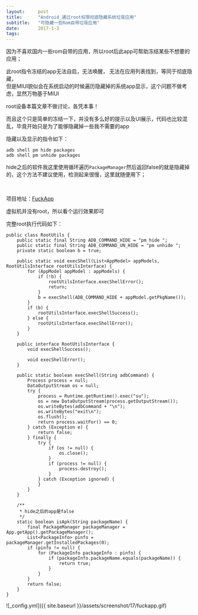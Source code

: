 ```yaml
---
layout:     post
title:      "Android_通过root权限彻底隐藏系统垃圾应用"
subtitle:   "可隐藏一些Rom自带垃圾应用"
date:       2017-1-3
tags:
---
```



因为不喜欢国内一些rom自带的应用，所以root后此app可帮助冻结某些不想要的应用；

此root指令冻结的app无法自启，无法唤醒， 无法在应用列表找到，等同于彻底隐藏，<br>
但是MIUI貌似会在系统启动的时候遍历隐藏掉的系统app显示，这个问题不做考虑，显然万物基于MIUI<br>


root设备本篇文章不做讨论，各凭本事！<br>

而且这个只是简单的冻结一下，并没有多么好的提示以及UI展示，代码也比较混乱，毕竟开始只是为了能够隐藏掉一些我不需要的app<br>



隐藏以及显示的指令如下：<br>

`adb shell pm hide packages`<br>
`adb shell pm unhide packages`<br>

hide之后的软件我这里使用循环遍历`PackageManager`然后返回false的就是隐藏掉的，这个方法不建议使用，检测起来很慢，这里就随便用下；

<br>

项目地址：[FuckApp](https://github.com/7449/AndroidDevelop/blob/develop/FuckApp)<br>

虚拟机并没有root，所以看个运行效果即可<br>

完整root执行代码如下：


	public class RootUtils {
	    public static final String ADB_COMMAND_HIDE = "pm hide ";
	    public static final String ADB_COMMAND_UN_HIDE = "pm unhide ";
	    private static boolean b = true;
	
	    public static void execShell(List<AppModel> appModels, RootUtilsInterface rootUtilsInterface) {
	        for (AppModel appModel : appModels) {
	            if (!b) {
	                rootUtilsInterface.execShellError();
	                return;
	            }
	            b = execShell(ADB_COMMAND_HIDE + appModel.getPkgName());
	        }
	        if (b) {
	            rootUtilsInterface.execShellSuccess();
	        } else {
	            rootUtilsInterface.execShellError();
	        }
	    }
	
	    public interface RootUtilsInterface {
	        void execShellSuccess();
	
	        void execShellError();
	    }
	
	    public static boolean execShell(String adbCommand) {
	        Process process = null;
	        DataOutputStream os = null;
	        try {
	            process = Runtime.getRuntime().exec("su");
	            os = new DataOutputStream(process.getOutputStream());
	            os.writeBytes(adbCommand + "\n");
	            os.writeBytes("exit\n");
	            os.flush();
	            return process.waitFor() == 0;
	        } catch (Exception e) {
	            return false;
	        } finally {
	            try {
	                if (os != null) {
	                    os.close();
	                }
	                if (process != null) {
	                    process.destroy();
	                }
	            } catch (Exception ignored) {
	            }
	        }
	    }
	
	    /**
	     * hide之后的app是false
	     */
	    static boolean isApk(String packageName) {
	        final PackageManager packageManager = App.getApp().getPackageManager();
	        List<PackageInfo> pinfo = packageManager.getInstalledPackages(0);
	        if (pinfo != null) {
	            for (PackageInfo packageInfo : pinfo) {
	                if (packageInfo.packageName.equals(packageName)) {
	                    return true;
	                }
	            }
	        }
	        return false;
	    }
	}

![_config.yml]({{ site.baseurl }}/assets/screenshot/17/fuckapp.gif)
